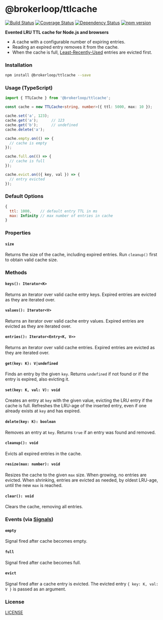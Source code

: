 # @brokerloop/ttlcache

[![Build Status](https://travis-ci.org/Brokerloop/ttlcache.svg?branch=master)](https://travis-ci.org/Brokerloop/ttlcache)
[![Coverage Status](https://coveralls.io/repos/github/Brokerloop/ttlcache/badge.svg?branch=coverage)](https://coveralls.io/github/Brokerloop/ttlcache?branch=coverage)
[![Dependency Status](https://david-dm.org/Brokerloop/ttlcache/status.svg)](https://david-dm.org/Brokerloop/ttlcache)
[![npm version](https://badge.fury.io/js/%40brokerloop%2Fttlcache.svg)](https://badge.fury.io/js/%40brokerloop%2Fttlcache)

**Evented LRU TTL cache for Node.js and browsers**

- A cache with a configurable number of expiring entries.
- Reading an expired entry removes it from the cache.
- When the cache is full, [Least-Recently-Used](https://en.wikipedia.org/wiki/Cache_replacement_policies#LRU) entries are evicted first.

### Installation

```sh
npm install @brokerloop/ttlcache --save
```

### Usage (TypeScript)

```ts
import { TTLCache } from '@brokerloop/ttlcache';

const cache = new TTLCache<string, number>({ ttl: 5000, max: 10 });

cache.set('a', 123);
cache.get('a');      // 123
cache.get('b');      // undefined
cache.delete('a');

cache.empty.on(() => {
  // cache is empty
});

cache.full.on(() => {
  // cache is full
});

cache.evict.on(({ key, val }) => {
  // entry evicted
});
```

### Default Options

```js
{
  ttl: 1000,    // default entry TTL in ms
  max: Infinity // max number of entries in cache
}
```

### Properties

#### `size`
Returns the size of the cache, including expired entries. Run `cleanup()` first to obtain valid cache size.

### Methods

#### `keys(): Iterator<K>`
Returns an iterator over valid cache entry keys. Expired entries are evicted as they are iterated over.

#### `values(): Iterator<V>`
Returns an iterator over valid cache entry values. Expired entries are evicted as they are iterated over.

#### `entries(): Iterator<Entry<K, V>>`
Returns an iterator over valid cache entries. Expired entries are evicted as they are iterated over.

#### `get(key: K): V|undefined`
Finds an entry by the given `key`. Returns `undefined` if not found or if the entry is expired, also evicting it.

#### `set(key: K, val: V): void`
Creates an entry at `key` with the given value, evicting the LRU entry if the cache is full. Refreshes the LRU-age of the inserted entry, even if one already exists at `key` and has expired.

#### `delete(key: K): boolean`
Removes an entry at `key`. Returns `true` if an entry was found and removed.

#### `cleanup(): void`
Evicts all expired entries in the cache.

#### `resize(max: number): void`
Resizes the cache to the given `max` size. When growing, no entries are evicted. When shrinking, entries are evicted as needed, by oldest LRU-age, until the new `max` is reached.

#### `clear(): void`
Clears the cache, removing all entries.

### Events (via [Signals](https://github.com/soncodi/signal))

#### `empty`
Signal fired after cache becomes empty.

#### `full`
Signal fired after cache becomes full.

#### `evict`
Signal fired after a cache entry is evicted. The evicted entry `{ key: K, val: V }` is passed as an argument.

### License

[LICENSE](./LICENSE)
